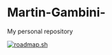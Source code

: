 # Martin-Gambini-
My personal repository

[![roadmap.sh](https://roadmap.sh/card/tall/66b12b34c3e10bac25253a7b?variant=dark)](https://roadmap.sh)

